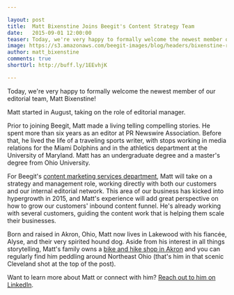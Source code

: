 ```yaml
---

layout: post
title:  Matt Bixenstine Joins Beegit's Content Strategy Team 
date:   2015-09-01 12:00:00
teaser: Today, we're very happy to formally welcome the newest member of our editorial team, Matt Bixenstine. 
image: https://s3.amazonaws.com/beegit-images/blog/headers/bixenstine-release.jpg
author: matt_bixenstine
comments: true
shortUrl: http://buff.ly/1EEvhjK

---
```


Today, we're very happy to formally welcome the newest member of our editorial team, Matt Bixenstine! 

Matt started in August, taking on the role of editorial manager. 

Prior to joining Beegit, Matt made a living telling compelling stories. He spent more than six years as an editor at PR Newswire Association. Before that, he lived the life of a traveling sports writer, with stops working in media relations for the Miami Dolphins and in the athletics department at the University of Maryland. Matt has an undergraduate degree and a master's degree from Ohio University. 

For Beegit's [content marketing services department](https://beegit.com/content-marketing-services), Matt will take on a strategy and management role, working directly with both our customers and our internal editorial network. This area of our business has kicked into hypergrowth in 2015, and Matt's experience will add great perspective on how to grow our customers' inbound content funnel. He's already working with several customers, guiding the content work that is helping them scale their businesses. 

Born and raised in Akron, Ohio, Matt now lives in Lakewood with his fiancée, Alyse, and their very spirited hound dog. Aside from his interest in all things storytelling, Matt's family owns a <a href="http://www.blimpcitybikeandhike.com/" target="_blank">bike and hike shop in Akron</a> and you can regularly find him peddling around Northeast Ohio (that's him in that scenic Cleveland shot at the top of the post). 

Want to learn more about Matt or connect with him? <a href="https://www.linkedin.com/pub/matt-bixenstine/8/2b8/a5a" target="_blank">Reach out to him on LinkedIn</a>. 
